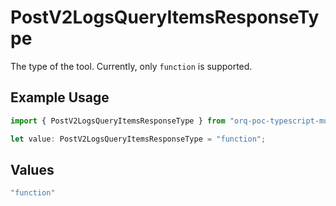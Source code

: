 # PostV2LogsQueryItemsResponseType

The type of the tool. Currently, only `function` is supported.

## Example Usage

```typescript
import { PostV2LogsQueryItemsResponseType } from "orq-poc-typescript-multi-env-version/models/operations";

let value: PostV2LogsQueryItemsResponseType = "function";
```

## Values

```typescript
"function"
```